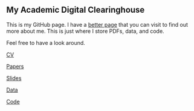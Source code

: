## My Academic Digital Clearinghouse

This is my GitHub page. I have a [better page](https://andrewvanleuven.com) that you can visit to find out more about me. This is just where I store PDFs, data, and code.

Feel free to have a look around.

[CV](https://andrewvanleuven.github.io/files/cv.pdf)

[Papers](/papers)

[Slides](/slides)

[Data](/data)

[Code](/code)

